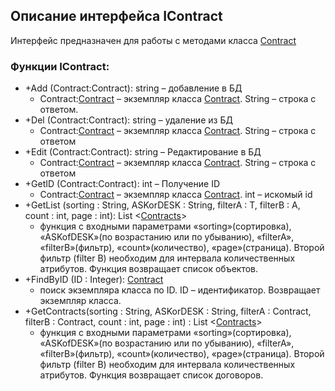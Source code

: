 ## Описание интерфейса IContract

Интерфейс предназначен для работы с методами класса [Contract](Contract.md)

### Функции IContract:
+ +Add (Contract:Contract): string – добавление в БД
  + Contract:[Contract](Contract.md) – экземпляр класса [Contract](Contract.md). String – строка с ответом.
+ +Del (Contract:Contract): string – удаление из БД
  + Contract:[Contract](Contract.md) – экземпляр класса [Contract](Contract.md). String – строка с ответом
+ +Edit (Contract:Contract): string – Редактирование в БД
  + Contract:[Contract](Contract.md) – экземпляр класса [Contract](Contract.md). String – строка с ответом
+ +GetID (Contract:Contract): int – Получение ID
  + Contract:[Contract](Contract.md) – экземпляр класса [Contract](Contract.md). int – искомый id
+ +GetList (sorting : String, ASKorDESK : String, filterA : T, filterB : A, count : int, page : int): List <[Contracts](Contract.md)>
  + функция с входными параметрами «sorting»(сортировка), «ASKofDESK»(по возрастанию или по убыванию), «filterA», «filterB»(фильтр), «count»(количество), «page»(страница). Второй фильтр (filter B) необходим для интервала количественных атрибутов. Функция возвращает список объектов.
+ +FindByID (ID : Integer): [Contract](Contract.md)
  + поиск экземпляра класса по ID. ID – идентификатор. Возвращает экземпляр класса.
+ +GetContracts(sorting : String, ASKorDESK : String, filterA : Contract, filterB : Contract, count : int, page : int) : List <[Contracts](Contract.md)>
  + функция с входными параметрами «sorting»(сортировка), «ASKofDESK»(по возрастанию или по убыванию), «filterA», «filterB»(фильтр), «count»(количество), «page»(страница). Второй фильтр (filter B) необходим для интервала количественных атрибутов. Функция возвращает список договоров.
